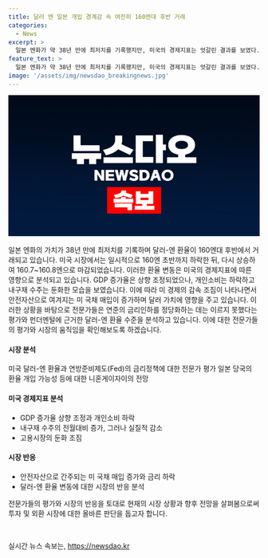 ```yaml
---
title: 달러 엔 일본 개입 경계감 속 여전히 160엔대 후반 거래
categories:
  - News
excerpt: >
  일본 엔화가 약 38년 만에 최저치를 기록했지만, 미국의 경제지표는 엇갈린 결과를 보였다. 미 달러화 가치는 일시적으로 하락했지만 미국의 견고한 경제를 재확인하는 내용도 있었다. 이에 따른 안전자산으로의 이동으로 달러·엔 환율은 다시 상승했으며, 일본 당국의 개입 가능성은 제한되고 있다는 전망이 나왔다. 미 경제의 감속 조짐에도 불구하고 일부 전문가들은 금리인하를 정당화하기에는 아직 이르지 않다고 평가했다.
feature_text: >
  일본 엔화가 약 38년 만에 최저치를 기록했지만, 미국의 경제지표는 엇갈린 결과를 보였다. 미 달러화 가치는 일시적으로 하락했지만 미국의 견고한 경제를 재확인하는 내용도 있었다. 이에 따른 안전자산으로의 이동으로 달러·엔 환율은 다시 상승했으며, 일본 당국의 개입 가능성은 제한되고 있다는 전망이 나왔다. 미 경제의 감속 조짐에도 불구하고 일부 전문가들은 금리인하를 정당화하기에는 아직 이르지 않다고 평가했다.
image: '/assets/img/newsdao_breakingnews.jpg'
---
```


<p><img src="/assets/img/newsdao_breakingnews.jpg" alt="koreaapp 속보" /></p>

<p>일본 엔화의 가치가 38년 만에 최저치를 기록하며 달러-엔 환율이 160엔대 후반에서 거래되고 있습니다. 미국 시장에서는 일시적으로 160엔 초반까지 하락한 뒤, 다시 상승하여 160.7~160.8엔으로 마감되었습니다. 이러한 환율 변동은 미국의 경제지표에 따른 영향으로 분석되고 있습니다. GDP 증가율은 상향 조정되었으나, 개인소비는 하락하고 내구재 수주는 둔화한 모습을 보였습니다. 이에 따라 미 경제의 감속 조짐이 나타나면서 안전자산으로 여겨지는 미 국채 매입이 증가하며 달러 가치에 영향을 주고 있습니다. 이러한 상황을 바탕으로 전문가들은 연준의 금리인하를 정당화하는 데는 이르지 못했다는 평가와 펀더멘털에 근거한 달러-엔 환율 수준을 분석하고 있습니다. 이에 대한 전문가들의 평가와 시장의 움직임을 확인해보도록 하겠습니다. </p>

<h4>시장 분석</h4>

<p>미국 달러-엔 환율과 연방준비제도(Fed)의 금리정책에 대한 전문가 평가
일본 당국의 환율 개입 가능성 등에 대한 니혼게이자이의 전망 </p>

<h4>미국 경제지표 분석</h4>

<ul>
<li>GDP 증가율 상향 조정과 개인소비 하락</li>
<li>내구재 수주의 전월대비 증가, 그러나 실질적 감소</li>
<li>고용시장의 둔화 조짐</li>
</ul>

<h4>시장 반응</h4>

<ul>
<li>안전자산으로 간주되는 미 국채 매입 증가와 금리 하락</li>
<li>달러-엔 환율 변동에 대한 시장의 반응 분석</li>
</ul>

<p>전문가들의 평가와 시장의 반응을 토대로 현재의 시장 상황과 향후 전망을 살펴봄으로써 투자 및 외환 시장에 대한 올바른 판단을 돕고자 합니다. </p>

<p data-ke-size="size16">&nbsp;</p>
실시간 뉴스 속보는, <a href="https://newsdao.kr" rel="dofollow">https://newsdao.kr</a>


